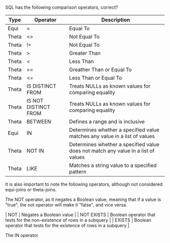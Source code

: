 
SQL has the following comparison operators, correct?

| Type  |       Operator        |                                     Description                                    |
|-------|-----------------------|------------------------------------------------------------------------------------|
| Equi  |  =                    |  Equal To                                                                          |
| Theta |  <>                   |  Not Equal To                                                                      |
| Theta |  !=                   |  Not Equal To                                                                      |
| Theta |  >                    |  Greater Than                                                                      |
| Theta |  <                    |  Less Than                                                                         |
| Theta |  >=                   |  Greather Than or Equal To                                                         |
| Theta |  <=                   |  Less Than or Equal To                                                             |
| Theta |  IS DISTINCT FROM     |  Treats NULLs as known values for comparing equality                               |
| Theta |  IS NOT DISTINCT FROM |  Treats NULLs as known values for comparing equality                               |
| Theta |  BETWEEN              |  Defines a range and is inclusive                                                  |
| Equi  |  IN                   |  Determines whether a specified value matches any value in a list of values        |
| Theta |  NOT IN               |  Determines whether a specified value does not match any value in a list of values |
| Theta |  LIKE                 |  Matches a string value to a specified pattern                                     |



It is also important to note the following operators, although not considered equi-joins or theta-joins.

The NOT operator, as it negates a Boolean value, meaning that if a value is "true", the not operator will make it "false", and vice versa.

| NOT        |  Negates a Boolean value                                                 |
| NOT EXISTS |  Boolean operator that tests for the non-existence of rows in a subquery |
| EXISTS     |  Boolean operator that tests for the existence of rows in a subquery     |


The IN operator

